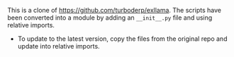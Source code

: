 This is a clone of https://github.com/turboderp/exllama.
The scripts have been converted into a module by adding an `__init__.py` file
and using relative imports.

- To update to the latest version, copy the files from the original repo and update into relative imports.
